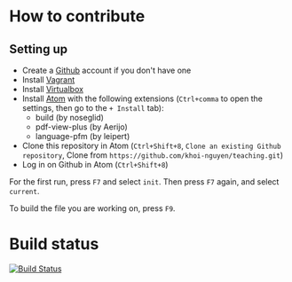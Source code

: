 # How to contribute

## Setting up

- Create a [Github](https://github.com) account if you don't have one
- Install [Vagrant](https://vagrantup.com/)
- Install [Virtualbox](https://virtualbox.org/)
- Install [Atom](https://atom.io/) with the following extensions
  (`Ctrl+comma` to open the settings, then go to the `+ Install` tab):
    - build (by noseglid)
    - pdf-view-plus (by Aerijo)
    - language-pfm (by leipert)
- Clone this repository in Atom (`Ctrl+Shift+8`, `Clone an existing Github repository`, Clone from `https://github.com/khoi-nguyen/teaching.git`)
- Log in on Github in Atom (`Ctrl+Shift+8`)

For the first run, press `F7` and select `init`.
Then press `F7` again, and select `current`.

To build the file you are working on, press `F9`.

# Build status

[![Build Status](https://travis-ci.com/khoi-nguyen/teaching.svg?branch=master)](https://travis-ci.com/khoi-nguyen/teaching)
